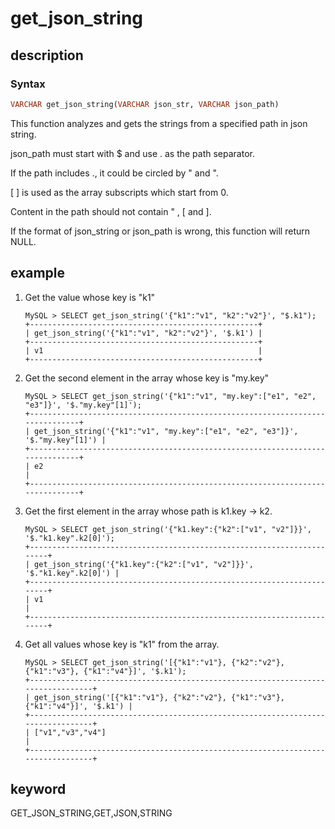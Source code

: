 # get_json_string

## description

### Syntax

```Haskell
VARCHAR get_json_string(VARCHAR json_str, VARCHAR json_path)
```

This function analyzes and gets the strings from a specified path in json string.

json_path must start with $ and use . as the path separator.

If the path includes ., it could be circled by " and ".

[ ] is used as the array subscripts which start from 0.

Content in the path should not contain " , [ and ].

If the format of json_string or json_path is wrong, this function will return NULL.

## example

1. Get the value whose key is "k1"

    ```Plain Text
    MySQL > SELECT get_json_string('{"k1":"v1", "k2":"v2"}', "$.k1");
    +---------------------------------------------------+
    | get_json_string('{"k1":"v1", "k2":"v2"}', '$.k1') |
    +---------------------------------------------------+
    | v1                                                |
    +---------------------------------------------------+
    ```

2. Get the second element in the array whose key is "my.key"

    ```Plain Text
    MySQL > SELECT get_json_string('{"k1":"v1", "my.key":["e1", "e2", "e3"]}', '$."my.key"[1]');
    +------------------------------------------------------------------------------+
    | get_json_string('{"k1":"v1", "my.key":["e1", "e2", "e3"]}', '$."my.key"[1]') |
    +------------------------------------------------------------------------------+
    | e2                                                                           |
    +------------------------------------------------------------------------------+
    ```

3. Get the first element in the array whose path is k1.key -> k2.

    ```Plain Text
    MySQL > SELECT get_json_string('{"k1.key":{"k2":["v1", "v2"]}}', '$."k1.key".k2[0]');
    +-----------------------------------------------------------------------+
    | get_json_string('{"k1.key":{"k2":["v1", "v2"]}}', '$."k1.key".k2[0]') |
    +-----------------------------------------------------------------------+
    | v1                                                                    |
    +-----------------------------------------------------------------------+
    ```

4. Get all values whose key is "k1" from the array.

    ```Plain Text
    MySQL > SELECT get_json_string('[{"k1":"v1"}, {"k2":"v2"}, {"k1":"v3"}, {"k1":"v4"}]', '$.k1');
    +---------------------------------------------------------------------------------+
    | get_json_string('[{"k1":"v1"}, {"k2":"v2"}, {"k1":"v3"}, {"k1":"v4"}]', '$.k1') |
    +---------------------------------------------------------------------------------+
    | ["v1","v3","v4"]                                                                |
    +---------------------------------------------------------------------------------+
    ```

## keyword

GET_JSON_STRING,GET,JSON,STRING
